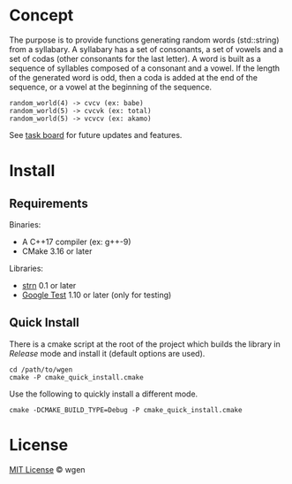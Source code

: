 # Concept #

The purpose is to provide functions generating random words (std::string) from a syllabary.
A syllabary has a set of consonants, a set of vowels and a set of codas (other consonants for the last letter).
A word is built as a sequence of syllables composed of a consonant and a vowel. 
If the length of the generated word is odd, then a coda is added at the end of the sequence,
or a vowel at the beginning of the sequence.

```
random_world(4) -> cvcv (ex: babe)
random_world(5) -> cvcvk (ex: total)
random_world(5) -> vcvcv (ex: akamo)
```

See [task board](https://app.gitkraken.com/glo/board/Xn4ZRDGIwwAqohS0) for future updates and features.

# Install #
## Requirements ##
Binaries:
- A C++17 compiler (ex: g++-9)
- CMake 3.16 or later

Libraries:
- [strn](https://github.com/arapelle/strn) 0.1 or later
- [Google Test](https://github.com/google/googletest) 1.10 or later (only for testing)

## Quick Install ##
There is a cmake script at the root of the project which builds the library in *Release* mode and install it (default options are used).
```
cd /path/to/wgen
cmake -P cmake_quick_install.cmake
```
Use the following to quickly install a different mode.
```
cmake -DCMAKE_BUILD_TYPE=Debug -P cmake_quick_install.cmake
```

# License

[MIT License](./LICENSE.md) © wgen
